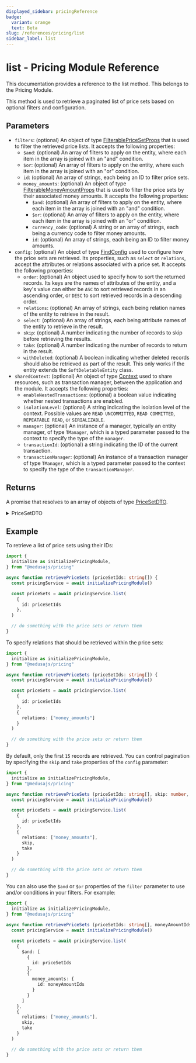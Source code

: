 ```yaml
---
displayed_sidebar: pricingReference
badge:
  variant: orange
  text: Beta
slug: /references/pricing/list
sidebar_label: list
---
```


# list - Pricing Module Reference

This documentation provides a reference to the list method. This belongs to the Pricing Module.

This method is used to retrieve a paginated list of price sets based on optional filters and configuration.

## Parameters

- `filters`: (optional) An object of type [FilterablePriceSetProps](../../interfaces/FilterablePriceSetProps.md) that is used to filter the retrieved price lists. It accepts the following properties:
	- `$and`: (optional) An array of filters to apply on the entity, where each item in the array is joined with an "and" condition.
	- `$or`: (optional) An array of filters to apply on the entity, where each item in the array is joined with an "or" condition.
	- `id`: (optional) An array of strings, each being an ID to filter price sets.
	- `money_amounts`: (optional) An object of type [FilterableMoneyAmountProps](../../interfaces/FilterableMoneyAmountProps.md) that is used to filter the price sets by their associated money amounts. It accepts the following properties:
		- `$and`: (optional) An array of filters to apply on the entity, where each item in the array is joined with an "and" condition.
		- `$or`: (optional) An array of filters to apply on the entity, where each item in the array is joined with an "or" condition.
		- `currency_code`: (optional) A string or an array of strings, each being a currency code to filter money amounts.
		- `id`: (optional) An array of strings, each being an ID to filter money amounts.
- `config`: (optional) An object of type [FindConfig](../../interfaces/FindConfig.md) used to configure how the price sets are retrieved. Its properties, such as `select` or `relations`, accept the attributes or relations associated with a price set. It accepts the following properties:
	- `order`: (optional) An object used to specify how to sort the returned records. Its keys are the names of attributes of the entity, and a key's value can either be `ASC` to sort retrieved records in an ascending order, or `DESC` to sort retrieved records in a descending order.
	- `relations`: (optional) An array of strings, each being relation names of the entity to retrieve in the result.
	- `select`: (optional) An array of strings, each being attribute names of the entity to retrieve in the result.
	- `skip`: (optional) A number indicating the number of records to skip before retrieving the results.
	- `take`: (optional) A number indicating the number of records to return in the result.
	- `withDeleted`: (optional) A boolean indicating whether deleted records should also be retrieved as part of the result. This only works if the entity extends the `SoftDeletableEntity` class.
- `sharedContext`: (optional) An object of type [Context](../../interfaces/Context.md) used to share resources, such as transaction manager, between the application and the module. It accepts the following properties:
	- `enableNestedTransactions`: (optional) a boolean value indicating whether nested transactions are enabled.
	- `isolationLevel`: (optional) A string indicating the isolation level of the context. Possible values are `READ UNCOMMITTED`, `READ COMMITTED`, `REPEATABLE READ`, or `SERIALIZABLE`.
	- `manager`: (optional) An instance of a manager, typically an entity manager, of type `TManager`, which is a typed parameter passed to the context to specify the type of the `manager`.
	- `transactionId`: (optional) a string indicating the ID of the current transaction.
	- `transactionManager`: (optional) An instance of a transaction manager of type `TManager`, which is a typed parameter passed to the context to specify the type of the `transactionManager`.

## Returns

A promise that resolves to an array of objects of type [PriceSetDTO](../../interfaces/PriceSetDTO.md).

<details>
<summary>
PriceSetDTO
</summary>

- `id`: A string indicating the ID of the price set.
- `money_amounts`: (optional) An array of objects of type [MoneyAmountDTO](../../interfaces/MoneyAmountDTO.md), which holds the prices that belong to this price set. Its items accept the following properties:
	- `amount`: (optional) A number indicating the amount of this price.
	- `currency`: (optional) An object of type [CurrencyDTO](../../interfaces/CurrencyDTO.md) that holds the details of the price's currency. Since this is a relation, it will only be retrieved if it's passed to the `relations` array of the find-configuration options. It accepts the following properties:
		- `code`: a string indicating the code of the currency.
		- `name`: (optional) a string indicating the name of the currency.
		- `symbol`: (optional) a string indicating the symbol of the currency.
		- `symbol_native`: (optional) a string indicating the symbol of the currecy in its native form. This is typically the symbol used when displaying a price.
	- `currency_code`: (optional) A string that indicates the currency code of this price.
	- `id`: A string that indicates the ID of the money amount. A money amount represents a price.
	- `max_quantity`: (optional) A number that indicates the maximum quantity required to be purchased for this price to be applied.
	- `min_quantity`: (optional) A number that indicates the minimum quantity required to be purchased for this price to be applied.
- `rule_types`: (optional) An array of objects of type [RuleTypeDTO](../../interfaces/RuleTypeDTO.md), which holds the rule types applied on this price set. Its items accept the following properties:
	- `default_priority`: A number indicating the priority of the rule type. This is useful when calculating the price of a price set, and multiple rules satisfy the provided context. The higher the value, the higher the priority of the rule type.
	- `id`: A string indicating the ID of the rule type.
	- `name`: A string indicating the display name of the rule type.
	- `rule_attribute`: A string indicating a unique name used to later identify the rule_attribute. For example, it can be used in the `context` parameter of the `calculatePrices` method to specify a rule for calculating the price.

</details>

## Example

To retrieve a list of price sets using their IDs:

```ts
import { 
  initialize as initializePricingModule,
} from "@medusajs/pricing"

async function retrievePriceSets (priceSetIds: string[]) {
  const pricingService = await initializePricingModule()

  const priceSets = await pricingService.list(
    {
      id: priceSetIds
    },
  )

  // do something with the price sets or return them
}
```

To specify relations that should be retrieved within the price sets:

```ts
import { 
  initialize as initializePricingModule,
} from "@medusajs/pricing"

async function retrievePriceSets (priceSetIds: string[]) {
  const pricingService = await initializePricingModule()

  const priceSets = await pricingService.list(
    {
      id: priceSetIds
    },
    {
      relations: ["money_amounts"]
    }
  )

  // do something with the price sets or return them
}
```

By default, only the first `15` records are retrieved. You can control pagination by specifying the `skip` and `take` properties of the `config` parameter:

```ts
import { 
  initialize as initializePricingModule,
} from "@medusajs/pricing"

async function retrievePriceSets (priceSetIds: string[], skip: number, take: number) {
  const pricingService = await initializePricingModule()

  const priceSets = await pricingService.list(
    {
      id: priceSetIds
    },
    {
      relations: ["money_amounts"],
      skip,
      take
    }
  )

  // do something with the price sets or return them
}
```

You can also use the `$and` or `$or` properties of the `filter` parameter to use and/or conditions in your filters. For example:

```ts
import { 
  initialize as initializePricingModule,
} from "@medusajs/pricing"
  
async function retrievePriceSets (priceSetIds: string[], moneyAmountIds: string[], skip: number, take: number) {
  const pricingService = await initializePricingModule()

  const priceSets = await pricingService.list(
    {
      $and: [
        {
          id: priceSetIds
        },
        {
          money_amounts: {
            id: moneyAmountIds
          }
        }
      ]
    },
    {
      relations: ["money_amounts"],
      skip,
      take
    }
  )

  // do something with the price sets or return them
}
```
